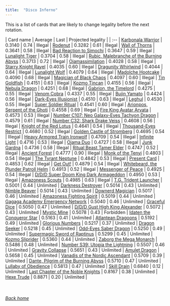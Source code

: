 ```yaml
---
title:  "Disco Inferno"
---
```


This is a list of cards that are likely to change legality before the next rotation.

| Card name | Average | Last | Projected legality |
| :-- |
[Karbonala Warrior](https://db.ygoprodeck.com/card/?search=Karbonala%20Warrior) | 0.3140 | 0.74 | Illegal |
[Rodenut](https://db.ygoprodeck.com/card/?search=Rodenut) | 0.3282 | 0.61 | Illegal |
[Wall of Thorns](https://db.ygoprodeck.com/card/?search=Wall%20of%20Thorns) | 0.3641 | 0.58 | Illegal |
[Bad Reaction to Simochi](https://db.ygoprodeck.com/card/?search=Bad%20Reaction%20to%20Simochi) | 0.3647 | 0.59 | Illegal |
[Lunalight Tiger](https://db.ygoprodeck.com/card/?search=Lunalight%20Tiger) | 0.3704 | 0.58 | Illegal |
[Rubic, Malebranche of the Burning Abyss](https://db.ygoprodeck.com/card/?search=Rubic,%20Malebranche%20of%20the%20Burning%20Abyss) | 0.3713 | 0.72 | Illegal |
[Ojamassimilation](https://db.ygoprodeck.com/card/?search=Ojamassimilation) | 0.4028 | 0.58 | Illegal |
[Starry Knight Rayel](https://db.ygoprodeck.com/card/?search=Starry%20Knight%20Rayel) | 0.4035 | 0.60 | Illegal |
[Dragunity Whirlwind](https://db.ygoprodeck.com/card/?search=Dragunity%20Whirlwind) | 0.4044 | 0.64 | Illegal |
[Lunalight Wolf](https://db.ygoprodeck.com/card/?search=Lunalight%20Wolf) | 0.4079 | 0.64 | Illegal |
[Madolche Hootcake](https://db.ygoprodeck.com/card/?search=Madolche%20Hootcake) | 0.4090 | 0.68 | Illegal |
[Magician of Black Chaos](https://db.ygoprodeck.com/card/?search=Magician%20of%20Black%20Chaos) | 0.4097 | 0.60 | Illegal |
[Tin Goldfish](https://db.ygoprodeck.com/card/?search=Tin%20Goldfish) | 0.4151 | 0.63 | Illegal |
[Kozmo Tincan](https://db.ygoprodeck.com/card/?search=Kozmo%20Tincan) | 0.4155 | 0.56 | Illegal |
[Nebula Dragon](https://db.ygoprodeck.com/card/?search=Nebula%20Dragon) | 0.4251 | 0.68 | Illegal |
[Gabrion, the Timelord](https://db.ygoprodeck.com/card/?search=Gabrion,%20the%20Timelord) | 0.4275 | 0.55 | Illegal |
[Venom Cobra](https://db.ygoprodeck.com/card/?search=Venom%20Cobra) | 0.4337 | 0.55 | Illegal |
[Bujin Yamato](https://db.ygoprodeck.com/card/?search=Bujin%20Yamato) | 0.4424 | 0.56 | Illegal |
[Dark-Eyes Illusionist](https://db.ygoprodeck.com/card/?search=Dark-Eyes%20Illusionist) | 0.4510 | 0.63 | Illegal |
[Leghul](https://db.ygoprodeck.com/card/?search=Leghul) | 0.4530 | 0.55 | Illegal |
[Super Soldier Ritual](https://db.ygoprodeck.com/card/?search=Super%20Soldier%20Ritual) | 0.4541 | 0.60 | Illegal |
[Arionpos, Serpent of the Ghoti](https://db.ygoprodeck.com/card/?search=Arionpos,%20Serpent%20of%20the%20Ghoti) | 0.4558 | 0.69 | Illegal |
[Fire King Avatar Arvata](https://db.ygoprodeck.com/card/?search=Fire%20King%20Avatar%20Arvata) | 0.4573 | 0.53 | Illegal |
[Number C107: Neo Galaxy-Eyes Tachyon Dragon](https://db.ygoprodeck.com/card/?search=Number%20C107:%20Neo%20Galaxy-Eyes%20Tachyon%20Dragon) | 0.4579 | 0.61 | Illegal |
[Number C32: Shark Drake Veiss](https://db.ygoprodeck.com/card/?search=Number%20C32:%20Shark%20Drake%20Veiss) | 0.4608 | 0.56 | Illegal |
[Knight of the Red Lotus](https://db.ygoprodeck.com/card/?search=Knight%20of%20the%20Red%20Lotus) | 0.4641 | 0.54 | Illegal |
[Thousand-Eyes Restrict](https://db.ygoprodeck.com/card/?search=Thousand-Eyes%20Restrict) | 0.4680 | 0.52 | Illegal |
[Golden Castle of Stromberg](https://db.ygoprodeck.com/card/?search=Golden%20Castle%20of%20Stromberg) | 0.4695 | 0.54 | Illegal |
[Heavy Armored Train Ironwolf](https://db.ygoprodeck.com/card/?search=Heavy%20Armored%20Train%20Ironwolf) | 0.4709 | 0.54 | Illegal |
[Infinite Light](https://db.ygoprodeck.com/card/?search=Infinite%20Light) | 0.4716 | 0.53 | Illegal |
[Ojama Duo](https://db.ygoprodeck.com/card/?search=Ojama%20Duo) | 0.4727 | 0.58 | Illegal |
[Junk Gardna](https://db.ygoprodeck.com/card/?search=Junk%20Gardna) | 0.4736 | 0.58 | Illegal |
[Ritual Beast Tamer Elder](https://db.ygoprodeck.com/card/?search=Ritual%20Beast%20Tamer%20Elder) | 0.4747 | 0.52 | Illegal |
[Ancient Forest](https://db.ygoprodeck.com/card/?search=Ancient%20Forest) | 0.4777 | 0.90 | Illegal |
[Monk of the Tenyi](https://db.ygoprodeck.com/card/?search=Monk%20of%20the%20Tenyi) | 0.4803 | 0.54 | Illegal |
[The Tyrant Neptune](https://db.ygoprodeck.com/card/?search=The%20Tyrant%20Neptune) | 0.4842 | 0.53 | Illegal |
[Present Card](https://db.ygoprodeck.com/card/?search=Present%20Card) | 0.4853 | 0.62 | Illegal |
[Get Out!](https://db.ygoprodeck.com/card/?search=Get%20Out!) | 0.4879 | 0.54 | Illegal |
[Whitebeard, the Plunder Patroll Helm](https://db.ygoprodeck.com/card/?search=Whitebeard,%20the%20Plunder%20Patroll%20Helm) | 0.4913 | 0.52 | Illegal |
[Messenger of Peace](https://db.ygoprodeck.com/card/?search=Messenger%20of%20Peace) | 0.4925 | 0.54 | Illegal |
[D/D/D Super Doom King Dark Armageddon](https://db.ygoprodeck.com/card/?search=D/D/D%20Super%20Doom%20King%20Dark%20Armageddon) | 0.4950 | 0.53 | Illegal |
[Amazoness Scouts](https://db.ygoprodeck.com/card/?search=Amazoness%20Scouts) | 0.4985 | 0.63 | Illegal |
[T.G. Trident Launcher](https://db.ygoprodeck.com/card/?search=T.G.%20Trident%20Launcher) | 0.5001 | 0.44 | Unlimited |
[Darkness Destroyer](https://db.ygoprodeck.com/card/?search=Darkness%20Destroyer) | 0.5014 | 0.43 | Unlimited |
[Nimble Beaver](https://db.ygoprodeck.com/card/?search=Nimble%20Beaver) | 0.5014 | 0.43 | Unlimited |
[Downerd Magician](https://db.ygoprodeck.com/card/?search=Downerd%20Magician) | 0.5017 | 0.46 | Unlimited |
[Amazoness Fighting Spirit](https://db.ygoprodeck.com/card/?search=Amazoness%20Fighting%20Spirit) | 0.5019 | 0.44 | Unlimited |
[Gagaga Academy Emergency Network](https://db.ygoprodeck.com/card/?search=Gagaga%20Academy%20Emergency%20Network) | 0.5040 | 0.46 | Unlimited |
[Graceful Dice](https://db.ygoprodeck.com/card/?search=Graceful%20Dice) | 0.5050 | 0.47 | Unlimited |
[D/D/D Gust High King Alexander](https://db.ygoprodeck.com/card/?search=D/D/D%20Gust%20High%20King%20Alexander) | 0.5072 | 0.43 | Unlimited |
[Mystic Mine](https://db.ygoprodeck.com/card/?search=Mystic%20Mine) | 0.5078 | 0.43 | Forbidden |
[Idaten the Conqueror Star](https://db.ygoprodeck.com/card/?search=Idaten%20the%20Conqueror%20Star) | 0.5163 | 0.41 | Unlimited |
[Atlantean Dragoons](https://db.ygoprodeck.com/card/?search=Atlantean%20Dragoons) | 0.5192 | 0.49 | Unlimited |
[Glorious Numbers](https://db.ygoprodeck.com/card/?search=Glorious%20Numbers) | 0.5217 | 0.37 | Unlimited |
[Dragon Seeker](https://db.ygoprodeck.com/card/?search=Dragon%20Seeker) | 0.5218 | 0.45 | Unlimited |
[Odd-Eyes Saber Dragon](https://db.ygoprodeck.com/card/?search=Odd-Eyes%20Saber%20Dragon) | 0.5250 | 0.49 | Unlimited |
[Supermagic Sword of Raptinus](https://db.ygoprodeck.com/card/?search=Supermagic%20Sword%20of%20Raptinus) | 0.5299 | 0.45 | Unlimited |
[Kozmo Sliprider](https://db.ygoprodeck.com/card/?search=Kozmo%20Sliprider) | 0.5360 | 0.44 | Unlimited |
[Zaborg the Mega Monarch](https://db.ygoprodeck.com/card/?search=Zaborg%20the%20Mega%20Monarch) | 0.5486 | 0.48 | Unlimited |
[Number S39: Utopia the Lightning](https://db.ygoprodeck.com/card/?search=Number%20S39:%20Utopia%20the%20Lightning) | 0.5507 | 0.46 | Unlimited |
[Gravity Collapse](https://db.ygoprodeck.com/card/?search=Gravity%20Collapse) | 0.5651 | 0.43 | Unlimited |
[Amulet Dragon](https://db.ygoprodeck.com/card/?search=Amulet%20Dragon) | 0.5658 | 0.45 | Unlimited |
[Vanadis of the Nordic Ascendant](https://db.ygoprodeck.com/card/?search=Vanadis%20of%20the%20Nordic%20Ascendant) | 0.5709 | 0.39 | Unlimited |
[Dante, Pilgrim of the Burning Abyss](https://db.ygoprodeck.com/card/?search=Dante,%20Pilgrim%20of%20the%20Burning%20Abyss) | 0.5710 | 0.47 | Unlimited |
[Lullaby of Obedience](https://db.ygoprodeck.com/card/?search=Lullaby%20of%20Obedience) | 0.5813 | 0.47 | Unlimited |
[Skill Drain](https://db.ygoprodeck.com/card/?search=Skill%20Drain) | 0.6840 | 0.12 | Unlimited |
[Last Chapter of the Noble Knights](https://db.ygoprodeck.com/card/?search=Last%20Chapter%20of%20the%20Noble%20Knights) | 0.8167 | 0.38 | Unlimited |
[Hexe Trude](https://db.ygoprodeck.com/card/?search=Hexe%20Trude) | 0.8871 | 0.20 | Unlimited |

<br>

###### [Back home](index)